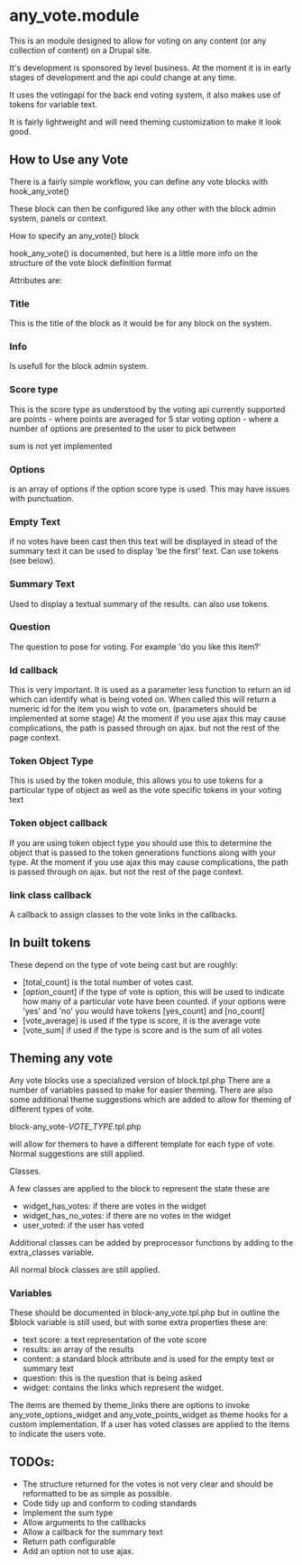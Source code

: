 # any_vote.module

This is an module designed to allow for voting on any content (or any collection of content) on a Drupal site.

It's development is sponsored by level business. At the moment it is in early stages of development and the api could change at any time.

It uses the votingapi for the back end voting system, it also makes use of tokens for variable text.

It is fairly lightweight and will need theming customization to make it look good.

## How to Use any Vote

There is a fairly simple workflow, you can define any vote blocks with hook_any_vote()

These block can then be configured like any other with the block admin system, panels or context.

How to specify an any_vote() block

hook_any_vote() is documented, but here is a little more info on the structure of the vote block definition format

Attributes are:

### Title
This is the title of the block as it would be for any block on the system.
### Info
Is usefull for the block admin system.
### Score type
This is the score type as understood by the voting api currently supported are
 points - where points are averaged for 5 star voting
 option - where a number of options are presented to the user to pick between

 sum is not yet implemented

### Options
is an array of options if the option score type is used. This may have issues with punctuation.

### Empty Text
if no votes have been cast then this text will be displayed in stead of the summary text it can be used to display 'be the first' text. Can use tokens (see below).

### Summary Text
 Used to display a textual summary of the results. can also use tokens.

### Question
The question to pose for voting. For example 'do you like this item?'  

### Id callback
This is very important. It is used as a parameter less function to return an id which can identify what is being voted on.
When called this will return a numeric id for the item you wish to vote on.
(parameters should be implemented at some stage)
At the moment if you use ajax this may cause complications, the path is passed through on ajax. but not the rest of the page context. 

### Token Object Type
This is used by the token module, this allows you to use tokens for a particular type of object as well as the vote specific tokens in your voting text

### Token object callback
If you are using token object type you should use this to determine the object that is passed to the token generations functions along with your type. 
At the moment if you use ajax this may cause complications, the path is passed through on ajax. but not the rest of the page context. 

### link class callback
 A callback to assign classes to the  vote links in the callbacks. 

## In built tokens

These depend on the type of vote being cast but are roughly:

 - [total_count] is the total number of votes cast.
 - [*option*_count] if the type of vote is option, this will be used to indicate how many of a particular vote have been counted. if your options were 'yes' and 'no' you would have tokens [yes_count] and [no_count]
 - [vote_average] is used if the type is score, it is the average vote
 - [vote_sum] if used if the type is score and is the sum of all votes

## Theming any vote
 Any vote blocks use a specialized version of block.tpl.php There are a number of variables passed to make for easier theming. There are also some additional theme suggestions which are added to allow for theming of different types of vote.

 block-any_vote-*VOTE_TYPE*.tpl.php

 will allow for themers to have a different template for each type of vote. Normal suggestions are still applied.

 Classes.

 A few classes are applied to the block to represent the state these are

* widget_has_votes: if there are votes in the widget
* widget_has_no_votes: if there are no votes in the widget
* user_voted: if the user has voted

Additional classes can be added by preprocessor functions by adding to the extra_classes variable.

All normal block classes are still applied.

### Variables
These should be documented in block-any_vote.tpl.php but in outline the $block variable is still used, but with some extra properties these are:

 - text score: a text representation of
   the vote score
 - results: an array of the results
 - content: a standard block attribute and is used for the empty text or summary text
 - question: this is the question that is being asked
 - widget: contains the links which represent the widget.

The items are themed by theme_links there are options to invoke any_vote_options_widget and any_vote_points_widget as theme hooks for a custom implementation.
If a user has voted classes are applied to the items to indicate the users vote.


## TODOs:
* The structure returned for the votes is not very clear and should be reformatted to be as simple as possible.
* Code tidy up and conform to coding standards
* Implement the sum type
* Allow arguments to the callbacks
* Allow a callback for the summary text
* Return path configurable
* Add an option not to use ajax.